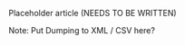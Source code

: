 <!--
title: "Exporting Data from Contrast"
description: "Overview on how to export Contrast data"
tags: "user export data"
-->

Placeholder article (NEEDS TO BE WRITTEN)

Note: Put Dumping to XML / CSV here?